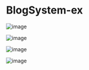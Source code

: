 # BlogSystem-ex

![image](https://user-images.githubusercontent.com/47796658/175773826-0200c2db-f702-42b6-b6e2-45e5bff3a983.png)

![image](https://user-images.githubusercontent.com/47796658/175773858-e1b6d33e-e8ad-4302-b89a-fa3644ef0d6f.png)

![image](https://user-images.githubusercontent.com/47796658/175773863-ab3853ef-226c-49f5-bd18-c6ff3ca4494c.png)

![image](https://user-images.githubusercontent.com/47796658/175773875-51841fa2-3ebd-426c-b042-c5f544f2f4fd.png)
